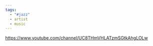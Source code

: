 ```yaml
---
tags:
  - "#jazz"
  - artist
  - music
---
```


https://www.youtube.com/channel/UC8THmVHLATzmSGtkAhgLOLw
